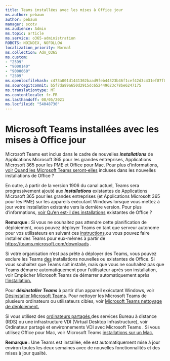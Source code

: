```yaml
---
title: Teams installées avec les mises à Office jour
ms.author: pebaum
author: pebaum
manager: scotv
ms.audience: Admin
ms.topic: article
ms.service: o365-administration
ROBOTS: NOINDEX, NOFOLLOW
localization_priority: Normal
ms.collection: Adm_O365
ms.custom:
- "2599"
- "9000140"
- "9000660"
- "2509"
ms.openlocfilehash: c473a001d1441362baad9feb44323b46f1cef42d3c431ef87f0fb0172f10d152
ms.sourcegitcommit: b5f7da89a650d2915dc652449623c78be6247175
ms.translationtype: MT
ms.contentlocale: fr-FR
ms.lasthandoff: 08/05/2021
ms.locfileid: "54048730"
---
```

# <a name="microsoft-teams-installed-with-office-updates"></a>Microsoft Teams installées avec les mises à Office jour

Microsoft Teams est inclus dans le cadre de nouvelles ***installations*** de Applications Microsoft 365 pour les grandes entreprises, Applications Microsoft 365 pour les PME et Office pour Mac. Pour plus d’informations, [voir Quand les Microsoft Teams seront-elles](https://docs.microsoft.com/deployoffice/teams-install#when-will-microsoft-teams-start-being-included-with-new-installations-of-microsoft-365-apps) incluses dans les nouvelles installations de Office ?

En outre, à partir de la version 1906 du canal actuel, Teams sera progressivement ajouté aux ***installations*** existantes de Applications Microsoft 365 pour les grandes entreprises (et Applications Microsoft 365 pour les PME) sur les appareils exécutant Windows lorsque vous mettez à jour votre installation existante vers la dernière version. Pour plus d’informations, [voir Qu’en est-il des installations](https://docs.microsoft.com/deployoffice/teams-install#what-about-existing-installations-of-microsoft-365-apps) existantes de Office ?

**Remarque :** Si vous ne souhaitez pas attendre cette planification de déploiement, vous pouvez déployer Teams en tant que serveur autonome pour vos utilisateurs en suivant ces [instructions,](https://docs.microsoft.com/MicrosoftTeams/msi-deployment)ou vous pouvez faire installer des Teams pour eux-mêmes à partir de https://teams.microsoft.com/downloads .

Si votre organisation n’est pas prête à  déployer des [](https://docs.microsoft.com/deployoffice/teams-install#how-to-exclude-microsoft-teams-from-new-installations-of-microsoft-365-apps) Teams, vous pouvez exclure les Teams [des](https://docs.microsoft.com/deployoffice/teams-install#use-group-policy-to-control-the-installation-of-microsoft-teams) installations nouvelles ou existantes de Office. Si vous souhaitez que Teams soit installé, mais que vous ne souhaitez pas que Teams démarre automatiquement pour l’utilisateur après son installation, voir Empêcher Microsoft Teams de démarrer automatiquement après [l’installation.](https://docs.microsoft.com/deployoffice/teams-install#use-group-policy-to-prevent-microsoft-teams-from-starting-automatically-after-installation)

Pour ***désinstaller Teams*** à partir d’un appareil exécutant Windows, voir [Désinstaller Microsoft Teams](https://support.office.com/article/uninstall-microsoft-teams-3b159754-3c26-4952-abe7-57d27f5f4c81). Pour nettoyer les Microsoft Teams de plusieurs ordinateurs ou utilisateurs cibles, voir [Microsoft Teams nettoyage de déploiement.](https://docs.microsoft.com/microsoftteams/scripts/powershell-script-teams-deployment-clean-up)

Si vous utilisez des [ordinateurs partagés,](https://docs.microsoft.com/deployoffice/teams-install#shared-computer-and-vdi-environments-with-microsoft-teams)des services Bureau à distance (RDS) ou une infrastructure VDI (Virtual Desktop Infrastructure), voir Ordinateur partagé et environnements VDI avec Microsoft Teams . Si vous utilisez Office pour Mac, voir Microsoft Teams [installations sur un Mac.](https://docs.microsoft.com/deployoffice/teams-install#microsoft-teams-installations-on-a-mac)

**Remarque :** Une Teams est installée, elle est [](https://docs.microsoft.com/deployoffice/teams-install#feature-and-quality-updates-for-microsoft-teams) automatiquement mise à jour environ toutes les deux semaines avec de nouvelles fonctionnalités et des mises à jour qualité. 